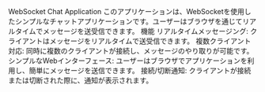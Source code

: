 WebSocket Chat Application
このアプリケーションは、WebSocketを使用したシンプルなチャットアプリケーションです。ユーザーはブラウザを通じてリアルタイムでメッセージを送受信できます。
機能
リアルタイムメッセージング: クライアントはメッセージをリアルタイムで送受信できます。
複数クライアント対応: 同時に複数のクライアントが接続し、メッセージのやり取りが可能です。
シンプルなWebインターフェース: ユーザーはブラウザでアプリケーションを利用し、簡単にメッセージを送信できます。
接続/切断通知: クライアントが接続または切断された際に、通知が表示されます。
